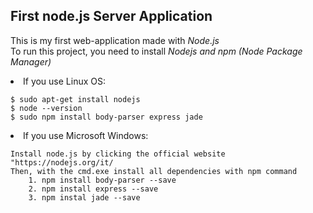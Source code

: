 ## First node.js Server Application
This is my first web-application made with *Node.js* <br>
To run this project, you need to install *Nodejs and npm (Node Package Manager)* <br>
<li>
If you use Linux OS:

```
$ sudo apt-get install nodejs
$ node --version
$ sudo npm install body-parser express jade
```
</li>
<li>
If you use Microsoft Windows:

```
Install node.js by clicking the official website "https://nodejs.org/it/
Then, with the cmd.exe install all dependencies with npm command
    1. npm install body-parser --save
    2. npm install express --save
    3. npm instal jade --save
```
</li>


